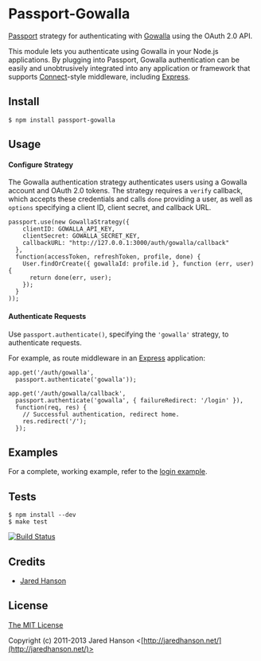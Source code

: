 # Passport-Gowalla

[Passport](https://github.com/jaredhanson/passport) strategy for authenticating
with [Gowalla](http://gowalla.com/) using the OAuth 2.0 API.

This module lets you authenticate using Gowalla in your Node.js applications.
By plugging into Passport, Gowalla authentication can be easily and
unobtrusively integrated into any application or framework that supports
[Connect](http://www.senchalabs.org/connect/)-style middleware, including
[Express](http://expressjs.com/).

## Install

    $ npm install passport-gowalla

## Usage

#### Configure Strategy

The Gowalla authentication strategy authenticates users using a Gowalla account
and OAuth 2.0 tokens.  The strategy requires a `verify` callback, which accepts
these credentials and calls `done` providing a user, as well as `options`
specifying a client ID, client secret, and callback URL.

    passport.use(new GowallaStrategy({
        clientID: GOWALLA_API_KEY,
        clientSecret: GOWALLA_SECRET_KEY,
        callbackURL: "http://127.0.0.1:3000/auth/gowalla/callback"
      },
      function(accessToken, refreshToken, profile, done) {
        User.findOrCreate({ gowallaId: profile.id }, function (err, user) {
          return done(err, user);
        });
      }
    ));

#### Authenticate Requests

Use `passport.authenticate()`, specifying the `'gowalla'` strategy, to
authenticate requests.

For example, as route middleware in an [Express](http://expressjs.com/)
application:

    app.get('/auth/gowalla',
      passport.authenticate('gowalla'));

    app.get('/auth/gowalla/callback', 
      passport.authenticate('gowalla', { failureRedirect: '/login' }),
      function(req, res) {
        // Successful authentication, redirect home.
        res.redirect('/');
      });

## Examples

For a complete, working example, refer to the [login example](https://github.com/jaredhanson/passport-gowalla/tree/master/examples/login).

## Tests

    $ npm install --dev
    $ make test

[![Build Status](https://secure.travis-ci.org/jaredhanson/passport-gowalla.png)](http://travis-ci.org/jaredhanson/passport-gowalla)

## Credits

  - [Jared Hanson](http://github.com/jaredhanson)

## License

[The MIT License](http://opensource.org/licenses/MIT)

Copyright (c) 2011-2013 Jared Hanson <[http://jaredhanson.net/](http://jaredhanson.net/)>

